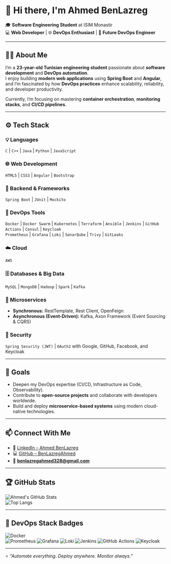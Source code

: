 # 👋 Hi there, I'm Ahmed BenLazreg

🎓 **Software Engineering Student** at ISIM Monastir  
💻 **Web Developer** | 🌐 **DevOps Enthusiast** | 🚀 **Future DevOps Engineer**

---

## 👨‍💻 About Me

I’m a **23-year-old Tunisian engineering student** passionate about **software development** and **DevOps automation**.  
I enjoy building **modern web applications** using **Spring Boot** and **Angular**, and I’m fascinated by how **DevOps practices** enhance scalability, reliability, and developer productivity.  

Currently, I’m focusing on mastering **container orchestration**, **monitoring stacks**, and **CI/CD pipelines**.

---

## ⚙️ Tech Stack

### 💡 Languages
`C` | `C++` | `Java` | `Python` | `JavaScript`

### 🌐 Web Development
`HTML5` | `CSS3` | `Angular` | `Bootstrap`

### 🧩 Backend & Frameworks
`Spring Boot` | `JUnit` | `Mockito`

### 🧰 DevOps Tools
`Docker` | `Docker Swarm` | `Kubernetes` | `Terraform` | `Ansible` | `Jenkins` | `GitHub Actions` | `Consul` | `Keycloak`  
`Prometheus` | `Grafana` | `Loki` | `SonarQube` | `Trivy` | `GitLeaks`

### ☁️ Cloud
`AWS`

### 🗄️ Databases & Big Data
`MySQL` | `MongoDB` | `Hadoop` | `Spark` | `Kafka`

### 🧱 Microservices
- **Synchronous:** RestTemplate, Rest Client, OpenFeign  
- **Asynchronous (Event-Driven):** Kafka, Axon Framework (Event Sourcing & CQRS)

### 🔐 Security
`Spring Security (JWT)` | `OAuth2` with Google, GitHub, Facebook, and Keycloak


---

## 🎯 Goals

- Deepen my DevOps expertise (CI/CD, Infrastructure as Code, Observability).  
- Contribute to **open-source projects** and collaborate with developers worldwide.  
- Build and deploy **microservice-based systems** using modern cloud-native technologies.

---

## 📫 Connect With Me

- 💼 [LinkedIn – Ahmed BenLazreg](https://www.linkedin.com/in/ahmed-benlazreg-9b34a6261/)  
- 💻 [GitHub – BenLazregAhmed](https://github.com/BenLazregAhmed)  
- 📧 **benlazregahmed328@gmail.com**

---

## 🏆 GitHub Stats

![Ahmed's GitHub Stats](https://github-readme-stats.vercel.app/api?username=BenLazregAhmed&show_icons=true&theme=tokyonight)  
![Top Langs](https://github-readme-stats.vercel.app/api/top-langs/?username=BenLazregAhmed&layout=compact&theme=tokyonight)

---

## 🧩 DevOps Stack Badges

![Docker](https://img.shields.io/badge/Docker-2496ED?logo=docker&logoColor=white)  
![Prometheus](https://img.shields.io/badge/Prometheus-E6522C?logo=prometheus&logoColor=white)
![Grafana](https://img.shields.io/badge/Grafana-F46800?logo=grafana&logoColor=white)
![Loki](https://img.shields.io/badge/Loki-00B0B9?logo=grafana&logoColor=white)
![Jenkins](https://img.shields.io/badge/Jenkins-D24939?logo=jenkins&logoColor=white)
![GitHub Actions](https://img.shields.io/badge/GitHub%20Actions-2088FF?logo=githubactions&logoColor=white)
![Keycloak](https://img.shields.io/badge/Keycloak-4D4D4D?logo=keycloak&logoColor=white)

---

⭐ *“Automate everything. Deploy anywhere. Monitor always.”*  
